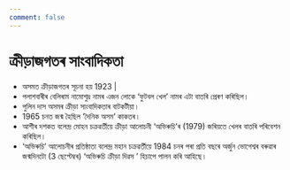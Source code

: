 ```yaml
---
comment: false
---
```


# ক্ৰীড়াজগতৰ সাংবাদিকতা

- অসমত ক্ৰীড়াজগতৰ সূচনা হয় 1923 |
- পলাশবাৰীৰ বেলিৰাম নামোশুদ্ৰ নামৰ এজন লোকে ‘ফুটবল খেল’ নামৰ এটা বাতৰি প্ৰেৰণ কৰিছিল।
- পুলিন দাস অসমৰ ক্ৰীড়া সাংবাদিকতাৰ বাটকটীয়া।
- 1965 চনত জন্ম হৈছিল ‘দৈনিক অসম’ কাকতৰ।
- আশীৰ দশকত বলেন্দ্ৰ মোহন চক্ৰৱৰ্তীয়ে ক্ৰীড়া আলোচনী ‘অভিৰুচি’ৰ (1979) জৰিয়তে খেলৰ বাতৰি পৰিবেশন কৰিছিল।
- ‘অভিৰুচি’ আলোচনীৰ প্ৰতিষ্ঠাতা বলেন্দ্ৰ মহান চক্ৰৱৰ্তীয়ে 1984 চনৰ পৰা প্ৰতি বছৰে অৰ্জুন ভোগেশ্বৰ বৰুৱাৰ জন্মদিনটো (3 ছেপ্টেম্বৰ) ‘অভিৰুচি ক্ৰীড়া দিৱস ’ হিচাপে পালন কৰি আহিছে।
